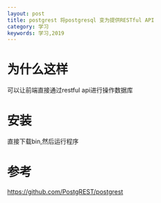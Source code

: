 ```yaml
---
layout: post
title: postgrest 将postgresql 变为提供RESTful API
category: 学习
keywords: 学习,2019
---
```



# 为什么这样

可以让前端直接通过restful api进行操作数据库


# 安装

直接下载bin,然后运行程序

# 参考

https://github.com/PostgREST/postgrest
